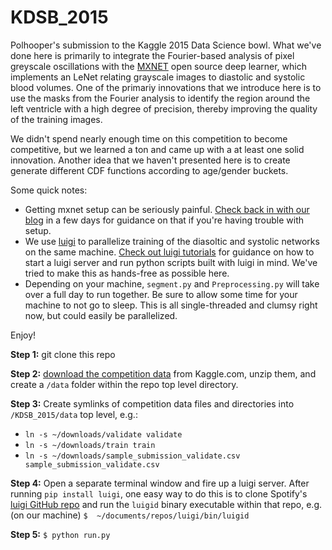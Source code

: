 # KDSB_2015
Polhooper's submission to the Kaggle 2015 Data Science bowl. What we've done here is primarily to integrate the Fourier-based analysis of pixel greyscale oscillations with the [MXNET](https://github.com/dmlc/mxnet/tree/master/example/kaggle-ndsb2) open source deep learner, which implements an LeNet relating grayscale images to diastolic and systolic blood volumes. One of the primariy innovations that we introduce here is to use the masks from the Fourier analysis to identify the region around the left ventricle with a high degree of precision, thereby improving the quality of the training images. 

We didn't spend nearly enough time on this competition to become competitive, but we learned a ton and came up with a at least one solid innovation. Another idea that we haven't presented here is to create generate different CDF functions according to age/gender buckets. 

Some quick notes: 
* Getting mxnet setup can be seriously painful. [Check back in with our blog](blog.polhooper.com) in a few days for guidance on that if you're having trouble with setup. 
* We use [luigi](https://pypi.python.org/pypi/luigi) to parallelize training of the diasoltic and systolic networks on the same machine. [Check out luigi tutorials](http://help.mortardata.com/technologies/luigi/first_luigi_script) for guidance on how to start a luigi server and run python scripts built with luigi in mind. We've tried to make this as hands-free as possible here. 
* Depending on your machine, `segment.py` and `Preprocessing.py` will take over a full day to run together. Be sure to allow some time for your machine to not go to sleep. This is all single-threaded and clumsy right now, but could easily be parallelized. 

Enjoy!

**Step 1:** git clone this repo 

**Step 2:** [download the competition data](https://www.kaggle.com/c/second-annual-data-science-bowl) from Kaggle.com, unzip them, and create a `/data` folder within the repo top level directory.   

**Step 3:** Create symlinks of competition data files and directories into `/KDSB_2015/data` top level, e.g.: 
* `ln -s ~/downloads/validate validate`
* `ln -s ~/downloads/train train`
* `ln -s ~/downloads/sample_submission_validate.csv sample_submission_validate.csv`

**Step 4:** Open a separate terminal window and fire up a luigi server. After running `pip install luigi`, one easy way to do this is to clone Spotify's [luigi GitHub repo](https://github.com/spotify/luigi) and run the `luigid` binary executable within that repo, e.g. (on our machine) `$  ~/documents/repos/luigi/bin/luigid`

**Step 5:** `$ python run.py` 
